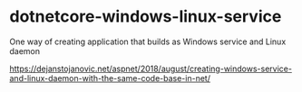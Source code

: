 # dotnetcore-windows-linux-service
One way of creating application that builds as Windows service and Linux daemon

https://dejanstojanovic.net/aspnet/2018/august/creating-windows-service-and-linux-daemon-with-the-same-code-base-in-net/
